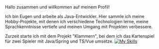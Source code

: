 Hallo zusammen und willkommen auf meinem Profil!

Ich bin Eugen und arbeite als Java-Entwickler. 
Hier sammle ich meine Hobby-Projekte, mit denen ich verschiedene Technologien lerne, meine Sprachkenntnisse vertiefe und meinen Umgang mit Projekten verbessere.

Zurzeit starte ich mit dem Projekt "Klammern", bei dem ich das Kartenspiel für zwei Spieler mit Java/Spring und TS/Vue umsetze.
[![My Skills](https://skillicons.dev/icons?i=java,spring,ts,vue)](https://skillicons.dev)

